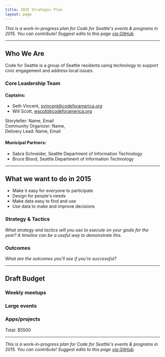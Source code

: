 ```yaml
---
title: 2015 Strategic Plan
layout: page
---
```


_This is a work-in-progress plan for Code for Seattle's events & programs in 2015. You can contribute! Suggest edits to this page [via GitHub](https://github.com/codeforseattle/codeforseattle.github.com/blob/master/plan/2015.md)._

---

## Who We Are

Code for Seattle is a group of Seattle residents using technology to support civic engagement and address local issues.

### Core Leadership Team

#### Captains: 
 - Seth Vincent, svincent@codeforamerica.org
 - Will Scott, wscott@codeforamerica.org

Storyteller: Name, Email  
Community Organizer: Name,  
Delivery Lead: Name, Email  

#### Municipal Partners:
  - Sabra Schneider, Seattle Department of Information Technology
  - Bruce Blood, Seattle Department of Information Technology

---

## What we want to do in 2015

- Make it easy for everyone to participate
- Design for people's needs
- Make data easy to find and use
- Use data to make and improve decisions

### Strategy & Tactics
_What strategy and tactics will you use to execute on your goals for the year? A timeline can be a useful way to demonstrate this._

### Outcomes
_What are the outcomes you’ll see if you’re successful?_

---

## Draft Budget

### Weekly meetups

### Large events

### Apps/projects

Total: $5500

---

_This is a work-in-progress plan for Code for Seattle's events & programs in 2015. You can contribute! Suggest edits to this page [via GitHub](https://github.com/codeforseattle/codeforseattle.github.com/blob/master/plan/2015.md)._

